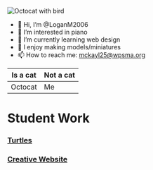![Octocat with bird](https://user-images.githubusercontent.com/119315537/210839279-3f47e87a-b1c6-4760-a6d8-f442a1657b0c.png)




- :jack_o_lantern: Hi, I’m @LoganM2006
- :musical_keyboard: I’m interested in piano
- 🌱 I’m currently learning web design
- :dragon: I enjoy making models/miniatures
- 📫 How to reach me: mckayl25@wpsma.org

Is a cat | Not a cat
-------------|--------------
Octocat | Me

# Student Work

### [Turtles](https://LoganM2006.github.io/turtles/index.html)

### [Creative Website](https://LoganM2006.github.io/Curacao/creative-website/index.html)

<!---
LoganM2006/LoganM2006 is a ✨ special ✨ repository because its `README.md` (this file) appears on your GitHub profile.
You can click the Preview link to take a look at your changes.
--->
